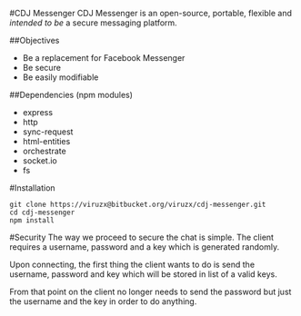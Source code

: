 #CDJ Messenger
CDJ Messenger is an open-source, portable, flexible and *intended to be* a secure messaging platform.

##Objectives

 - Be a replacement for Facebook Messenger
 - Be secure
 - Be easily modifiable

##Dependencies (npm modules)

 - express
 - http
 - sync-request
 - html-entities
 - orchestrate
 - socket.io
 - fs

#Installation

```
git clone https://viruzx@bitbucket.org/viruzx/cdj-messenger.git
cd cdj-messenger
npm install
```
#Security
The way we proceed to secure the chat is simple. The client requires a username, password and a key which is generated randomly.

Upon connecting, the first thing the client wants to do is send the username, password and key which will be stored in list of a valid keys.

From that point on the client no longer needs to send the password but just the username and the key in order to do anything.
